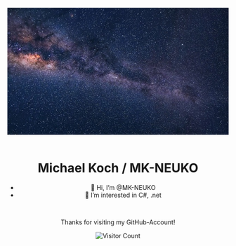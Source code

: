 <div align="center">

![Milkyway](milkyway.jpg)  
<br>
# Michael Koch / MK-NEUKO
<div>

- 👋 Hi, I’m @MK-NEUKO
- 👀 I’m interested in C#, .net



<br>
<div align="center">

Thanks for visiting my GitHub-Account!

![Visitor Count](https://profile-counter.glitch.me/{mk-neuko}/count.svg)
</div>


<!---
MK-NEUKO/MK-NEUKO is a ✨ special ✨ repository because its `README.md` (this file) appears on your GitHub profile.
You can click the Preview link to take a look at your changes.
--->
  
